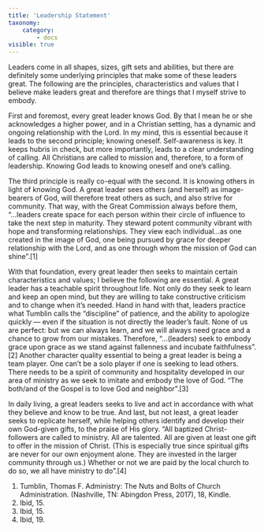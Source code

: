 ```yaml
---
title: 'Leadership Statement'
taxonomy:
    category:
        - docs
visible: true
---
```


Leaders come in all shapes, sizes, gift sets and abilities, but there are definitely some underlying principles that make some of these leaders great. The following are the principles, characteristics and values that I believe make leaders great and therefore are things that I myself strive to embody.

First and foremost, every great leader knows God. By that I mean he or she acknowledges a higher power, and in a Christian setting, has a dynamic and ongoing relationship with the Lord. In my mind, this is essential because it leads to the second principle; knowing oneself. Self-awareness is key. It keeps hubris in check, but more importantly, leads to a clear understanding of calling. All Christians are called to mission and, therefore, to a form of leadership. Knowing God leads to knowing oneself and one’s calling.

The third principle is really co-equal with the second. It is knowing others in light of knowing God. A great leader sees others (and herself) as image-bearers of God, will therefore treat others as such, and also strive for community. That way, with the Great Commission always before them, “...leaders create space for each person within their circle of influence to take the next step in maturity. They steward potent community vibrant with hope and transforming relationships. They view each individual...as one created in the image of God, one being pursued by grace for deeper relationship with the Lord, and as one through whom the mission of God can shine”.\[1\]

With that foundation, every great leader then seeks to maintain certain characteristics and values; I believe the following are essential. A great leader has a teachable spirit throughout life. Not only do they seek to learn and keep an open mind, but they are willing to take constructive criticism and to change when it’s needed. Hand in hand with that, leaders practice what Tumblin calls the “discipline” of patience, and the ability to apologize quickly — even if the situation is not directly the leader’s fault. None of us are perfect: but we can always learn, and we will always need grace and a chance to grow from our mistakes. Therefore, “...(leaders) seek to embody grace upon grace as we stand against fallenness and incubate faithfulness”.\[2\] Another character quality essential to being a great leader is being a team player. One can’t be a solo player if one is seeking to lead others. There needs to be a spirit of community and hospitality developed in our area of ministry as we seek to imitate and embody the love of God. “The both/and of the Gospel is to love God and neighbor”.\[3\]

In daily living, a great leaders seeks to live and act in accordance with what they believe and know to be true. And last, but not least, a great leader seeks to replicate herself, while helping others identify and develop their own God-given gifts, to the praise of His glory. “All baptized Christ-followers are called to ministry. All are talented. All are given at least one gift to offer in the mission of Christ. (This is especially true since spiritual gifts are never for our own enjoyment alone. They are invested in the larger community through us.) Whether or not we are paid by the local church to do so, we all have ministry to do”.\[4\]

1.  Tumblin, Thomas F. Administry: The Nuts and Bolts of Church Administration. (Nashville, TN: Abingdon Press, 2017), 18, Kindle.
2.  Ibid, 15.
3.  Ibid, 15.
4.  Ibid, 19.
